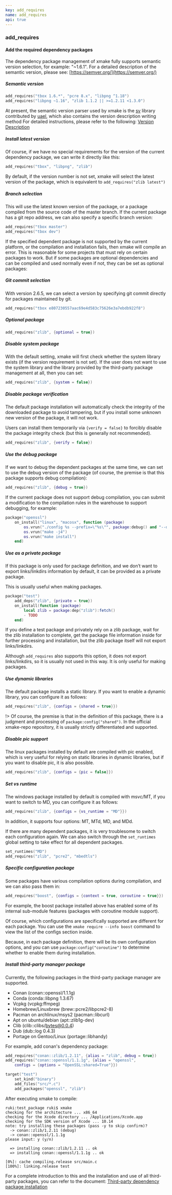 ```yaml
---
key: add_requires
name: add_requires
api: true
---
```


### add_requires

#### Add the required dependency packages

The dependency package management of xmake fully supports semantic version selection, for example: "~1.6.1". For a detailed description of the semantic version, please see: [https://semver.org/](https://semver.org/)

##### Semantic version

```lua
add_requires("tbox 1.6.*", "pcre 8.x", "libpng ^1.18")
add_requires("libpng ~1.16", "zlib 1.1.2 || >=1.2.11 <1.3.0")
```

At present, the semantic version parser used by xmake is the [sv](https://github.com/uael/sv) library contributed by [uael](https://github.com/uael), which also contains the version description writing method For detailed instructions, please refer to the following: [Version Description](https://github.com/uael/sv#versions)

##### Install latest version

Of course, if we have no special requirements for the version of the current dependency package, we can write it directly like this:

```lua
add_requires("tbox", "libpng", "zlib")
```

By default, if the version number is not set, xmake will select the latest version of the package, which is equivalent to `add_requires("zlib latest")`

##### Branch selection

This will use the latest known version of the package, or a package compiled from the source code of the master branch. If the current package has a git repo address, we can also specify a specific branch version:

```lua
add_requires("tbox master")
add_requires("tbox dev")
```

If the specified dependent package is not supported by the current platform, or the compilation and installation fails, then xmake will compile an error. This is reasonable for some projects that must rely on certain packages to work.
But if some packages are optional dependencies and can be compiled and used normally even if not, they can be set as optional packages:

##### Git commit selection

With version 2.6.5, we can select a version by specifying git commit directly for packages maintained by git.

```lua
add_requires("tbox e807230557aac69e4d583c75626e3a7ebdb922f8")
```

##### Optional package

```lua
add_requires("zlib", {optional = true})
```

##### Disable system package

With the default setting, xmake will first check whether the system library exists (if the version requirement is not set). If the user does not want to use the system library and the library provided by the third-party package management at all, then you can set:

```lua
add_requires("zlib", {system = false})
```

##### Disable package verification

The default package installation will automatically check the integrity of the downloaded package to avoid tampering, but if you install some unknown new version of the package, it will not work.

Users can install them temporarily via `{verify = false}` to forcibly disable the package integrity check (but this is generally not recommended).

```lua
add_requires("zlib", {verify = false})
```

##### Use the debug package

If we want to debug the dependent packages at the same time, we can set to use the debug version of the package (of course, the premise is that this package supports debug compilation):

```lua
add_requires("zlib", {debug = true})
```

If the current package does not support debug compilation, you can submit a modification to the compilation rules in the warehouse to support debugging, for example:

```lua
package("openssl")
    on_install("linux", "macosx", function (package)
        os.vrun("./config %s --prefix=\"%s\"", package:debug() and "--debug" or "", package:installdir())
        os.vrun("make -j4")
        os.vrun("make install")
    end)
```

##### Use as a private package

If this package is only used for package definition, and we don’t want to export links/linkdirs information by default, it can be provided as a private package.

This is usually useful when making packages.

```lua
package("test")
    add_deps("zlib", {private = true})
    on_install(function (package)
        local zlib = package:dep("zlib"):fetch()
        - TODO
    end)
```

If you define a test package and privately rely on a zlib package, wait for the zlib installation to complete, get the package file information inside for further processing and installation, but the zlib package itself will not export links/linkdirs.

Although `add_requires` also supports this option, it does not export links/linkdirs, so it is usually not used in this way. It is only useful for making packages.

##### Use dynamic libraries

The default package installs a static library. If you want to enable a dynamic library, you can configure it as follows:

```lua
add_requires("zlib", {configs = {shared = true}})
```

!> Of course, the premise is that in the definition of this package, there is a judgment and processing of `package:config("shared")`. In the official xmake-repo repository, it is usually strictly differentiated and supported.

##### Disable pic support

The linux packages installed by default are compiled with pic enabled, which is very useful for relying on static libraries in dynamic libraries, but if you want to disable pic, it is also possible.

```lua
add_requires("zlib", {configs = {pic = false}})
```

##### Set vs runtime

The windows package installed by default is compiled with msvc/MT, if you want to switch to MD, you can configure it as follows:

```lua
add_requires("zlib", {configs = {vs_runtime = "MD"}})
```

In addition, it supports four options: MT, MTd, MD, and MDd.

If there are many dependent packages, it is very troublesome to switch each configuration again. We can also switch through the `set_runtimes` global setting to take effect for all dependent packages.

```lua
set_runtimes("MD")
add_requires("zlib", "pcre2", "mbedtls")
```

##### Specific configuration package

Some packages have various compilation options during compilation, and we can also pass them in:

```lua
add_requires("boost", {configs = {context = true, coroutine = true}})
```

For example, the boost package installed above has enabled some of its internal sub-module features (packages with coroutine module support).

Of course, which configurations are specifically supported are different for each package. You can use the `xmake require --info boost` command to view the list of the configs section inside.

Because, in each package definition, there will be its own configuration options, and you can use `package:config("coroutine")` to determine whether to enable them during installation.

##### Install third-party manager package

Currently, the following packages in the third-party package manager are supported.

* Conan (conan::openssl/1.1.1g)
* Conda (conda::libpng 1.3.67)
* Vcpkg (vcpkg:ffmpeg)
* Homebrew/Linuxbrew (brew::pcre2/libpcre2-8)
* Pacman on archlinux/msys2 (pacman::libcurl)
* Apt on ubuntu/debian (apt::zlib1g-dev)
* Clib (clib::clibs/bytes@0.0.4)
* Dub (dub::log 0.4.3)
* Portage on Gentoo/Linux (portage::libhandy)


For example, add conan's dependency package:

```lua
add_requires("conan::zlib/1.2.11", {alias = "zlib", debug = true})
add_requires("conan::openssl/1.1.1g", {alias = "openssl",
    configs = {options = "OpenSSL:shared=True"}})

target("test")
    set_kind("binary")
    add_files("src/*.c")
    add_packages("openssl", "zlib")
```

After executing xmake to compile:

```console
ruki:test_package ruki$ xmake
checking for the architecture ... x86_64
checking for the Xcode directory ... /Applications/Xcode.app
checking for the SDK version of Xcode ... 10.14
note: try installing these packages (pass -y to skip confirm)?
  -> conan::zlib/1.2.11 (debug)
  -> conan::openssl/1.1.1g
please input: y (y/n)

  => installing conan::zlib/1.2.11 .. ok
  => installing conan::openssl/1.1.1g .. ok

[0%]: cache compiling.release src/main.c
[100%]: linking.release test
```

For a complete introduction to this and the installation and use of all third-party packages,
you can refer to the document: [Third-party dependency package installation](https://xmake.io/#/package/remote_package?id=install-third-party-packages)

